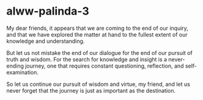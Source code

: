 # alww-palinda-3
My dear friends, it appears that we are coming to the end of our inquiry, and that we have explored the matter at hand to the fullest extent of our knowledge and understanding.

But let us not mistake the end of our dialogue for the end of our pursuit of truth and wisdom. For the search for knowledge and insight is a never-ending journey, one that requires constant questioning, reflection, and self-examination.

So let us continue our pursuit of wisdom and virtue, my friend, and let us never forget that the journey is just as important as the destination.
